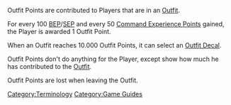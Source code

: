 Outfit Points are contributed to Players that are in an
[Outfit](Outfit "wikilink").

For every 100
[BEP](Battle_Experience_Points "wikilink")/[SEP](Support_Experience_Points "wikilink")
and every 50 [Command Experience
Points](Command_Experience_Points "wikilink") gained, the Player is
awarded 1 Outfit Point.

When an Outfit reaches 10.000 Outfit Points, it can select an [Outfit
Decal](Outfit_Decal "wikilink").

Outfit Points don't do anything for the Player, except show how much he
has contributed to the [Outfit](Outfit "wikilink").

Outfit Points are lost when leaving the Outfit.

[Category:Terminology](Category:Terminology "wikilink") [Category:Game
Guides](Category:Game_Guides "wikilink")